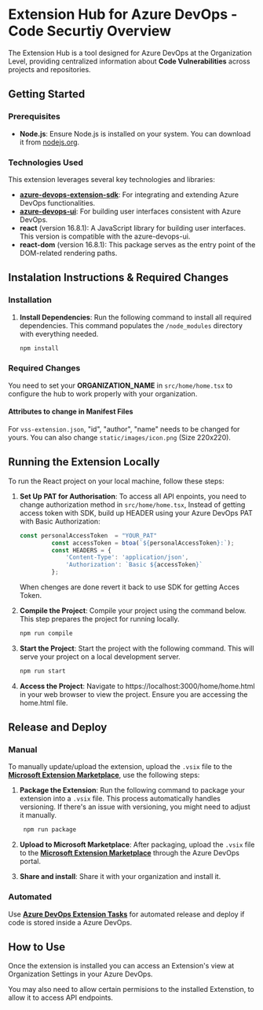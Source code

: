 # Extension Hub for Azure DevOps - Code Securtiy Overview

The Extension Hub is a tool designed for Azure DevOps at the Organization Level, providing centralized information about **Code Vulnerabilities** across projects and repositories.

## Getting Started

### Prerequisites

- **Node.js**: Ensure Node.js is installed on your system. You can download it from [nodejs.org](https://nodejs.org/).

### Technologies Used

This extension leverages several key technologies and libraries:

- **[azure-devops-extension-sdk](https://github.com/Microsoft/azure-devops-extension-sdk)**: For integrating and extending Azure DevOps functionalities.
- **[azure-devops-ui](https://developer.microsoft.com/en-us/azure-devops/)**: For building user interfaces consistent with Azure DevOps.
- **react** (version 16.8.1): A JavaScript library for building user interfaces. This version is compatible with the azure-devops-ui.
- **react-dom** (version 16.8.1): This package serves as the entry point of the DOM-related rendering paths.

## Instalation Instructions & Required Changes

### Installation

1. **Install Dependencies**: Run the following command to install all required dependencies. This command populates the `/node_modules` directory with everything needed.
   ```bash
   npm install
   ```
### Required Changes

You need to set your **ORGANIZATION_NAME** in `src/home/home.tsx` to configure the hub to work properly with your organization.

#### Attributes to change in Manifest Files
For `vss-extension.json`, "id", "author", "name" needs to be changed for yours. You can also change `static/images/icon.png` (Size 220x220).

## Running the Extension Locally
To run the React project on your local machine, follow these steps:
1. **Set Up PAT for Authorisation**: To access all API enpoints, you need to change authorization method in `src/home/home.tsx`, Instead of getting access token with SDK, build up HEADER using your Azure DevOps PAT with Basic Authorization:
   ```typescript
   const personalAccessToken  = "YOUR_PAT"
            const accessToken = btoa(`${personalAccessToken}:`);
            const HEADERS = {
                'Content-Type': 'application/json',
                'Authorization': `Basic ${accessToken}`
            };

   ```
   When chenges are done revert it back to use SDK for getting Acces Token.

2. **Compile the Project**: Compile your project using the command below. This step prepares the project for running locally.
   ```bash
   npm run compile
   ```

3. **Start the Project**: Start the project with the following command. This will serve your project on a local development server.
   ```bash
   npm run start
   ```

4. **Access the Project**: Navigate to https://localhost:3000/home/home.html in your web browser to view the project. Ensure you are accessing the home.html file.

## Release and Deploy

### Manual

To manually update/upload the extension, upload the `.vsix` file to the **[Microsoft Extension Marketplace](https://marketplace.visualstudio.com/)**, use the following steps:

1. **Package the Extension**: Run the following command to package your extension into a `.vsix` file. This process automatically handles versioning. If there's an issue with versioning, you might need to adjust it manually.

   ```bash
    npm run package
   ```

2. **Upload to Microsoft Marketplace**: After packaging, upload the `.vsix` file to the **[Microsoft Extension Marketplace](https://marketplace.visualstudio.com/)** through the Azure DevOps portal.

3. **Share and install**: Share it with your organization and install it.

### Automated
Use **[Azure DevOps Extension Tasks](https://marketplace.visualstudio.com/items?itemName=ms-devlabs.vsts-developer-tools-build-tasks)** for automated release and deploy if code is stored inside a Azure DevOps.

## How to Use
Once the extension is installed you can access an Extension's view at Organization Settings in your Azure DevOps.

You may also need to allow certain permisions to the installed Extenstion, to allow it to access API endpoints.
